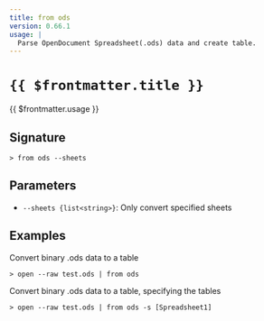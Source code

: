 ```yaml
---
title: from ods
version: 0.66.1
usage: |
  Parse OpenDocument Spreadsheet(.ods) data and create table.
---
```


# <code>{{ $frontmatter.title }}</code>

<div style='white-space: pre-wrap;'>{{ $frontmatter.usage }}</div>

## Signature

```> from ods --sheets```

## Parameters

 -  `--sheets {list<string>}`: Only convert specified sheets

## Examples

Convert binary .ods data to a table
```shell
> open --raw test.ods | from ods
```

Convert binary .ods data to a table, specifying the tables
```shell
> open --raw test.ods | from ods -s [Spreadsheet1]
```
